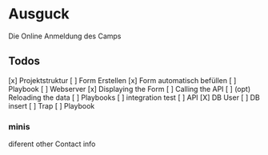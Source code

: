 # Ausguck

Die Online Anmeldung des Camps

## Todos

[x] Projektstruktur
[ ] Form Erstellen
[x] Form automatisch befüllen
    [ ] Playbook
[ ] Webserver
    [x] Displaying the Form
    [ ] Calling the API
    [ ] (opt) Reloading the data
    [ ] Playbooks
    [ ] integration test
[ ] API
    [X] DB User
    [ ] DB insert
    [ ] Trap
    [ ] Playbook

### minis

diferent other Contact info
